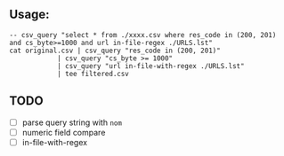 ## Usage:

``` shell
-- csv_query "select * from ./xxxx.csv where res_code in (200, 201) and cs_byte>=1000 and url in-file-regex ./URLS.lst"
cat original.csv | csv_query "res_code in (200, 201)"
            | csv_query "cs_byte >= 1000"
            | csv_query "url in-file-with-regex ./URLS.lst"
            | tee filtered.csv

```

## TODO
- [ ] parse query string with `nom`
- [ ] numeric field compare
- [ ] in-file-with-regex
